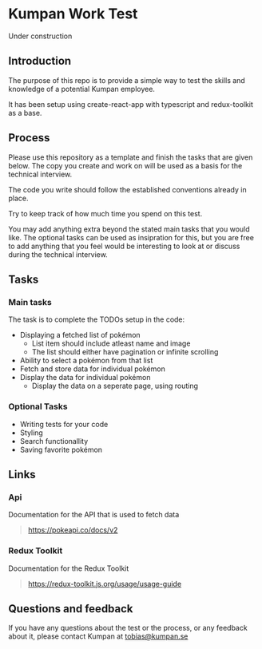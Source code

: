 # Kumpan Work Test

Under construction

## Introduction

The purpose of this repo is to provide a simple way to test the skills and knowledge of a potential Kumpan employee.

It has been setup using create-react-app with typescript and redux-toolkit as a base.

## Process

Please use this repository as a template and finish the tasks that are given below. The copy you create and work on will be used as a basis for the technical interview.

The code you write should follow the established conventions already in place.

Try to keep track of how much time you spend on this test.

You may add anything extra beyond the stated main tasks that you would like. The optional tasks can be used as insipration for this, but you are free to add anything that you feel would be interesting to look at or discuss during the technical interview.

## Tasks

### Main tasks

The task is to complete the TODOs setup in the code:

- Displaying a fetched list of pokémon
  - List item should include atleast name and image
  - The list should either have pagination or infinite scrolling
- Ability to select a pokémon from that list
- Fetch and store data for individual pokémon
- Display the data for individual pokémon
  - Display the data on a seperate page, using routing

### Optional Tasks

- Writing tests for your code
- Styling
- Search functionallity
- Saving favorite pokémon

## Links

### Api

Documentation for the API that is used to fetch data

> https://pokeapi.co/docs/v2

### Redux Toolkit

Documentation for the Redux Toolkit

> https://redux-toolkit.js.org/usage/usage-guide

## Questions and feedback

If you have any questions about the test or the process, or any feedback about it, please contact Kumpan at tobias@kumpan.se
